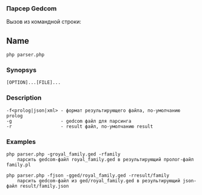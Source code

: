 ### Парсер Gedcom

 Вызов из командной строки:
 
 ## Name
    
    php parser.php

 ### Synopsys
    
    [OPTION]...[FILE]...

 ### Description
 
    -f<prolog|json|xml> - формат результирующего файла, по-умолчанию prolog
    -g                  - gedcom файл для парсинга
    -r                  - result файл, по-умолчанию result

 ### Examples
 
    php parser.php -groyal_family.ged -rfamily
        парсить gedcom-файл royal_family.ged в результирующий пролог-файл family.pl

    php parser.php -fjson -gged/royal_family.ged -rresult/family
        парсить gedcom-файл из ged/royal_family.ged в результирующий json-файл result/family.json
